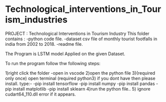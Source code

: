 # Technological_interventions_in_Tourism_industries

PROJECT : Technological Interventions in Tourism Industry
This folder contains :
	-python code file.
	-dataset csv file of monthly tourist footfalls in india from 2002 to 2018.
	-readme file.

The Program is LSTM model Applied on the given Dataset.

To run the program follow thw following steps:

1)right click the folder 
	-open in vscode
2)open the python file
3)(required only once) open terminal
	(required python3) if you dont have then please install.
	type:-
	-pip install tensorflow
	-pip install numpy
	-pip install pandas
	-pip install matplotlib
	-pip install sklearn
4)run the python file..
5)  ignore cudart64_110.dll error if it appears.

